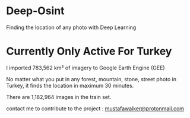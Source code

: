 # Deep-Osint
Finding the location of any photo with Deep Learning

# Currently Only Active For Turkey

I imported 783,562 km² of imagery to Google Earth Engine (GEE)

No matter what you put in any forest, mountain, stone, street photo in Turkey, it finds the location in maximum 30 minutes.

There are 1,182,964 images in the train set.

contact me to contribute to the project : mustafawalker@protonmail.com

